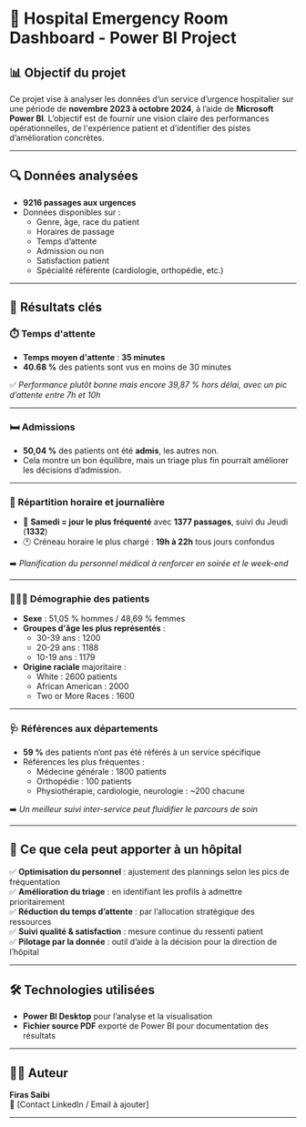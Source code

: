 # 🏥 Hospital Emergency Room Dashboard - Power BI Project

## 📊 Objectif du projet

Ce projet vise à analyser les données d’un service d’urgence hospitalier sur une période de **novembre 2023 à octobre 2024**, à l’aide de **Microsoft Power BI**. L’objectif est de fournir une vision claire des performances opérationnelles, de l'expérience patient et d’identifier des pistes d’amélioration concrètes.

---

## 🔍 Données analysées

- **9216 passages aux urgences**
- Données disponibles sur :  
  - Genre, âge, race du patient  
  - Horaires de passage  
  - Temps d’attente  
  - Admission ou non  
  - Satisfaction patient  
  - Spécialité référente (cardiologie, orthopédie, etc.)

---

## 📌 Résultats clés

### ⏱️ Temps d'attente

- **Temps moyen d'attente** : **35 minutes**
- **40.68 %** des patients sont vus en moins de 30 minutes

✅ *Performance plutôt bonne mais encore 39,87 % hors délai, avec un pic d’attente entre 7h et 10h*

---

### 🛏️ Admissions

- **50,04 %** des patients ont été **admis**, les autres non.
- Cela montre un bon équilibre, mais un triage plus fin pourrait améliorer les décisions d’admission.

---

### 📆 Répartition horaire et journalière

- 📅 **Samedi = jour le plus fréquenté** avec **1377 passages**, suivi du Jeudi (**1332**)
- 🕐 Créneau horaire le plus chargé : **19h à 22h** tous jours confondus

➡️ *Planification du personnel médical à renforcer en soirée et le week-end*

---

### 🧑‍🤝‍🧑 Démographie des patients

- **Sexe** : 51,05 % hommes / 48,69 % femmes
- **Groupes d'âge les plus représentés** :  
  - 30-39 ans : 1200  
  - 20-29 ans : 1188  
  - 10-19 ans : 1179  
- **Origine raciale** majoritaire :  
  - White : 2600 patients  
  - African American : 2000  
  - Two or More Races : 1600

---

### 🩺 Références aux départements

- **59 %** des patients n’ont pas été référés à un service spécifique  
- Références les plus fréquentes :
  - Médecine générale : 1800 patients
  - Orthopédie : 100 patients
  - Physiothérapie, cardiologie, neurologie : ~200 chacune

➡️ *Un meilleur suivi inter-service peut fluidifier le parcours de soin*

---

## 🧠 Ce que cela peut apporter à un hôpital

✅ **Optimisation du personnel** : ajustement des plannings selon les pics de fréquentation  
✅ **Amélioration du triage** : en identifiant les profils à admettre prioritairement  
✅ **Réduction du temps d’attente** : par l’allocation stratégique des ressources  
✅ **Suivi qualité & satisfaction** : mesure continue du ressenti patient  
✅ **Pilotage par la donnée** : outil d’aide à la décision pour la direction de l’hôpital

---

## 🛠️ Technologies utilisées

- **Power BI Desktop** pour l’analyse et la visualisation
- **Fichier source PDF** exporté de Power BI pour documentation des résultats

---

## 🙋‍♂️ Auteur

**Firas Saibi**  
📧 [Contact LinkedIn / Email à ajouter]

---

